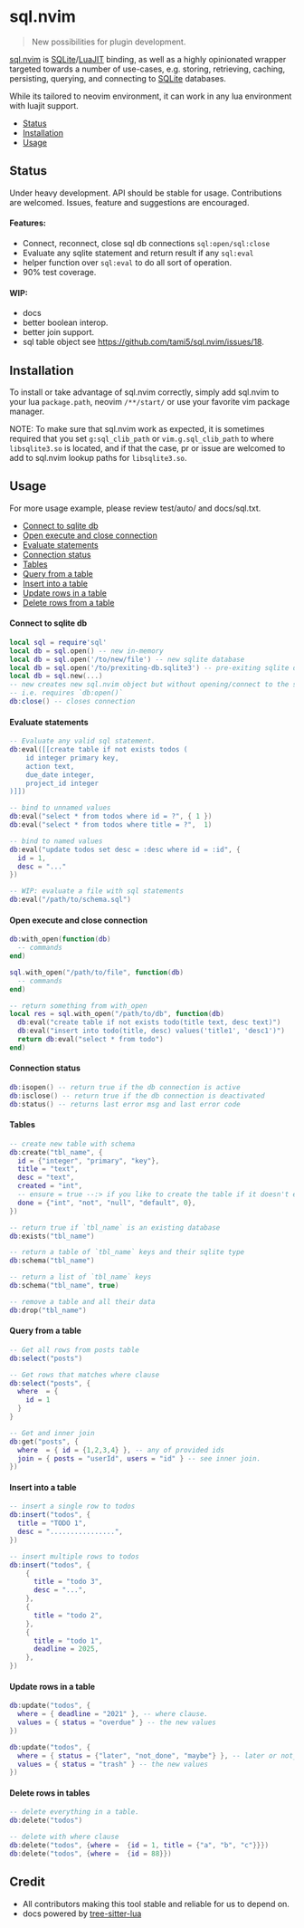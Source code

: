 sql.nvim
=================
> New possibilities for plugin development.

[sql.nvim] is [SQLite]/[LuaJIT] binding, as well as a highly opinionated
wrapper targeted towards a number of use-cases, e.g. storing, retrieving,
caching, persisting, querying, and connecting to [SQLite] databases. 

While its tailored to neovim environment, it can work in any lua environment with
luajit support.

- [Status]
- [Installation]
- [Usage]

Status
------------------
Under heavy development. API should be stable for usage. Contributions are
welcomed. Issues, feature and suggestions are encouraged.

#### Features:

- Connect, reconnect, close sql db connections `sql:open/sql:close`
- Evaluate any sqlite statement and return result if any `sql:eval`
- helper function over `sql:eval` to do all sort of operation. 
- 90% test coverage.

#### WIP: 

- docs
- better boolean interop.
- better join support.
- sql table object see https://github.com/tami5/sql.nvim/issues/18.

Installation
-----------------

To install or take advantage of sql.nvim correctly, simply add sql.nvim to
your lua `package.path`, neovim `/**/start/` or use your favorite
vim package manager.

NOTE: To make sure that sql.nvim work as expected, it is sometimes required
that you set `g:sql_clib_path` or `vim.g.sql_clib_path` to where
`libsqlite3.so` is located, and if that the case, pr or issue are welcomed to
add to sql.nvim lookup paths for `libsqlite3.so`.

Usage
-----------------
For more usage example, please review test/auto/ and docs/sql.txt.

- [Connect to sqlite db]
- [Open execute and close connection]
- [Evaluate statements]
- [Connection status]
- [Tables]
- [Query from a table]
- [Insert into a table]
- [Update rows in a table]
- [Delete rows from a table]

#### Connect to sqlite db

```lua
local sql = require'sql'
local db = sql.open() -- new in-memory 
local db = sql.open('/to/new/file') -- new sqlite database
local db = sql.open('/to/prexiting-db.sqlite3') -- pre-exiting sqlite database.
local db = sql.new(...) 
-- new creates new sql.nvim object but without opening/connect to the sqlite db, 
-- i.e. requires `db:open()`
db:close() -- closes connection 
```

#### Evaluate statements

```lua
-- Evaluate any valid sql statement.
db:eval([[create table if not exists todos (
    id integer primary key, 
    action text, 
    due_date integer, 
    project_id integer
)]])

-- bind to unnamed values
db:eval("select * from todos where id = ?", { 1 })
db:eval("select * from todos where title = ?",  1)

-- bind to named values
db:eval("update todos set desc = :desc where id = :id", {
  id = 1,
  desc = "..."
})

-- WIP: evaluate a file with sql statements
db:eval("/path/to/schema.sql")
```

#### Open execute and close connection 

```lua
db:with_open(function(db) 
  -- commands
end)

sql.with_open("/path/to/file", function(db) 
  -- commands
end)

-- return something from with_open 
local res = sql.with_open("/path/to/db", function(db)
  db:eval("create table if not exists todo(title text, desc text)")
  db:eval("insert into todo(title, desc) values('title1', 'desc1')")
  return db:eval("select * from todo")
end)

```
#### Connection status

```lua
db:isopen() -- return true if the db connection is active
db:isclose() -- return true if the db connection is deactivated
db:status() -- returns last error msg and last error code
```

#### Tables

```lua 
-- create new table with schema
db:create("tbl_name", {
  id = {"integer", "primary", "key"},
  title = "text",
  desc = "text",
  created = "int",
  -- ensure = true --:> if you like to create the table if it doesn't exist
  done = {"int", "not", "null", "default", 0},
})

-- return true if `tbl_name` is an existing database
db:exists("tbl_name")

-- return a table of `tbl_name` keys and their sqlite type
db:schema("tbl_name")

-- return a list of `tbl_name` keys
db:schema("tbl_name", true)

-- remove a table and all their data
db:drop("tbl_name")
```


#### Query from a table

```lua
-- Get all rows from posts table
db:select("posts")

-- Get rows that matches where clause
db:select("posts", {
  where  = {
    id = 1
  }
}

-- Get and inner join 
db:get("posts", {
  where  = { id = {1,2,3,4} }, -- any of provided ids
  join = { posts = "userId", users = "id" } -- see inner join.
})
```

#### Insert into a table

```lua
-- insert a single row to todos
db:insert("todos", {
  title = "TODO 1",
  desc = "................",
})

-- insert multiple rows to todos
db:insert("todos", {
    {
      title = "todo 3",
      desc = "...",
    },
    {
      title = "todo 2",
    },
    {
      title = "todo 1",
      deadline = 2025,
    },
})
```

#### Update rows in a table

```lua
db:update("todos", {
  where = { deadline = "2021" }, -- where clause.
  values = { status = "overdue" } -- the new values
})

db:update("todos", {
  where = { status = {"later", "not_done", "maybe"} }, -- later or not_done or maybe
  values = { status = "trash" } -- the new values
})
```

#### Delete rows in tables

```lua
-- delete everything in a table.
db:delete("todos") 

-- delete with where clause
db:delete("todos", {where =  {id = 1, title = {"a", "b", "c"}}})
db:delete("todos", {where =  {id = 88}})
```


Credit 
-------------------
- All contributors making this tool stable and reliable for us to depend on.
- docs powered by [tree-sitter-lua]

[Installation]: #installation
[Status]: #status
[Usage]: #status
[SQLite]: https://www.sqlite.org/index.html
[LuaJIT]: https://luajit.org
[sql.nvim]: https://github.com/tami5/sql.nvim
[tree-sitter-lua]: https://github.com/tjdevries/tree-sitter-lua
[@tjdevries]: https://github.com/tjdevries
[@Conni2461]: https://github.com/Conni2461
[Connect to sqlite db]: #connect-to-sqlite-db
[Open execute and close connection]: #open-execute-and-close-connection
[Evaluate statements]: #evaluate-statements
[Connection status]: #connection-status
[Tables]: #tables
[Query from a table]: #query-from-a-table
[Insert into a table]: #insert-into-a-table
[Update rows in a table]: #update-rows-in-a-table
[Delete rows from a table]: #delete-rows-from-a-table
